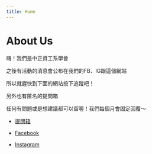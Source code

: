 ```yaml
---
title: Home
---
```


# About Us

嗨！我們是中正資工系學會

之後有活動的消息會公布在我們的FB、IG跟這個網站

所以就趕快到下面的網站按下追蹤吧！

另外也有匿名的提問箱

任何有問題或是想建議都可以留喔！我們每個月會固定回覆～




* [提問箱]( https://reurl.cc/W3YkRy)

* [Facebook](https://www.facebook.com/CCUCSIE)

* [Instagram](https://www.instagram.com/ccucsie/)
